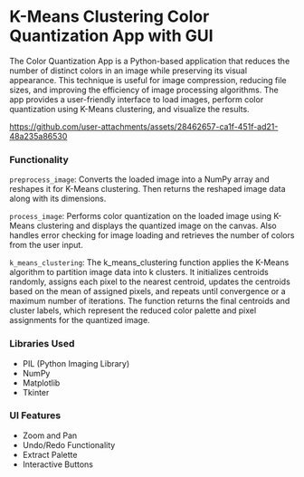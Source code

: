 # K-Means Clustering Color Quantization App with GUI

The Color Quantization App is a Python-based application that reduces the number of distinct colors in an image while preserving its visual appearance. This technique is useful for image compression, reducing file sizes, and improving the efficiency of image processing algorithms. The app provides a user-friendly interface to load images, perform color quantization using K-Means clustering, and visualize the results.





https://github.com/user-attachments/assets/28462657-ca1f-451f-ad21-48a235a86530

### Functionality 
`preprocess_image`: Converts the loaded image into a NumPy array and reshapes it for K-Means clustering. Then returns the reshaped image data along with its dimensions.

`process_image`: Performs color quantization on the loaded image using K-Means clustering and displays the quantized image on the canvas. Also handles error checking for image loading and retrieves the number of colors from the user input.

`k_means_clustering`: The k_means_clustering function applies the K-Means algorithm to partition image data into k clusters. It initializes centroids randomly, assigns each pixel to the nearest centroid, updates the centroids based on the mean of assigned pixels, and repeats until convergence or a maximum number of iterations. The function returns the final centroids and cluster labels, which represent the reduced color palette and pixel assignments for the quantized image.


### Libraries Used
- PIL (Python Imaging Library)
- NumPy
- Matplotlib
- Tkinter

### UI Features
-	Zoom and Pan
-	Undo/Redo Functionality
-	Extract Palette
-	Interactive Buttons

